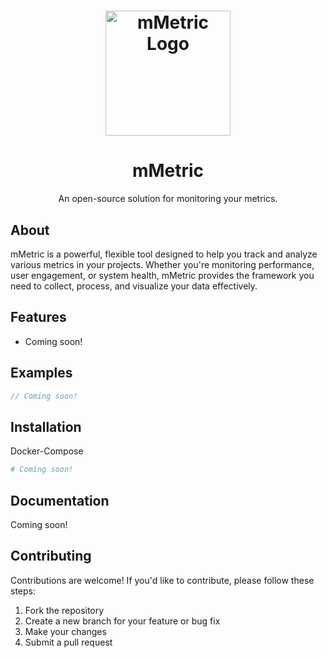# <div align="center"><img src="https://i.imgur.com/2WyiLMU.png" alt="mMetric Logo" width="200"/></div>

<h1 align="center">mMetric</h1>

<p align="center">An open-source solution for monitoring your metrics.</p>

## About

mMetric is a powerful, flexible tool designed to help you track and analyze various metrics in your projects. Whether you're monitoring performance, user engagement, or system health, mMetric provides the framework you need to collect, process, and visualize your data effectively.

## Features

- Coming soon!

## Examples

```java
// Coming soon!
```

## Installation

Docker-Compose
```yaml
# Coming soon!
```

## Documentation

Coming soon!

## Contributing

Contributions are welcome! If you'd like to contribute, please follow these steps:

1. Fork the repository
2. Create a new branch for your feature or bug fix
3. Make your changes
4. Submit a pull request